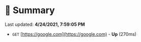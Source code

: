 # 📖 Summary
Last updated: **4/24/2021, 7:59:05 PM**

- `GET` [https://google.com](https://google.com) - **Up** (270ms)
